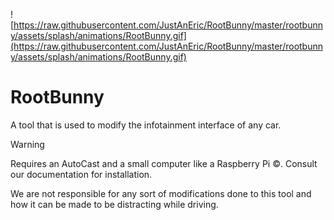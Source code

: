   ![https://raw.githubusercontent.com/JustAnEric/RootBunny/master/rootbunny/assets/splash/animations/RootBunny.gif](https://raw.githubusercontent.com/JustAnEric/RootBunny/master/rootbunny/assets/splash/animations/RootBunny.gif)
# RootBunny
A tool that is used to modify the infotainment interface of any car.
> [!WARNING]
> Requires an AutoCast and a small computer like a Raspberry Pi ©️. Consult our documentation for installation.

We are not responsible for any sort of modifications done to this tool and how it can be made to be distracting while driving.
